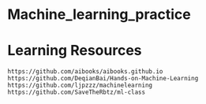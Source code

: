 # Machine_learning_practice

# Learning Resources

```
https://github.com/aibooks/aibooks.github.io
https://github.com/DeqianBai/Hands-on-Machine-Learning
https://github.com/ljpzzz/machinelearning
https://github.com/SaveTheRbtz/ml-class
```
